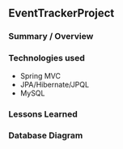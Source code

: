 ## EventTrackerProject

### Summary / Overview

### Technologies used
* Spring MVC
* JPA/Hibernate/JPQL
* MySQL

### Lessons Learned

### Database Diagram
<!-- ![Tripping](trippingdb.png) -->
